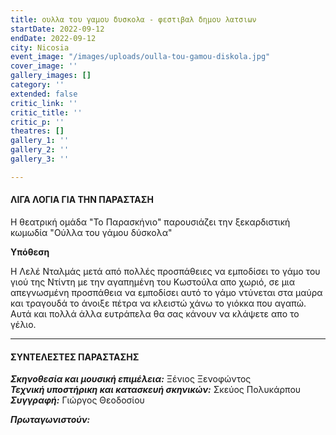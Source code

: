 ```yaml
---
title: ουλλα του γαμου δυσκολα - φεστιβαλ δημου λατσιων
startDate: 2022-09-12
endDate: 2022-09-12
city: Nicosia
event_image: "/images/uploads/oulla-tou-gamou-diskola.jpg"
cover_image: ''
gallery_images: []
category: ''
extended: false
critic_link: ''
critic_title: ''
critic_p: ''
theatres: []
gallery_1: ''
gallery_2: ''
gallery_3: ''

---
```

#### ΛΙΓΑ ΛΟΓΙΑ ΓΙΑ ΤΗΝ ΠΑΡΑΣΤΑΣΗ

Η θεατρική ομάδα "Το Παρασκήνιο" παρουσιάζει την ξεκαρδιστική κωμωδία "Ούλλα του γάμου δύσκολα" 

**Υπόθεση**

Η Λελέ Νταλμάς μετά από πολλές προσπάθειες να εμποδίσει το γάμο του γιού της Ντίντη με την αγαπημένη του Κωστούλα απο χωριό, σε μια απεγνωσμένη προσπάθεια να εμποδίσει αυτό το γάμο ντύνεται στα μαύρα και τραγουδά το άνοιξε πέτρα να κλειστώ χάνω το γιόκκα που αγαπώ. Αυτά και πολλά άλλα ευτράπελα θα σας κάνουν να κλάψετε απο το γέλιο. 

***

#### ΣΥΝΤΕΛΕΣΤΕΣ ΠΑΡΑΣΤΑΣΗΣ

**_Σκηνοθεσία και μουσική επιμέλεια:_** Ξένιος Ξενοφώντος  
**_Τεχνική υποστήρικη και κατασκευή σκηνικών:_** Σκεύος Πολυκάρπου  
**_Συγγραφή:_** Γιώργος Θεοδοσίου

**_Πρωταγωνιστούν:_** 